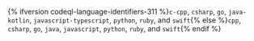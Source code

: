 {% ifversion codeql-language-identifiers-311 %}`c-cpp`, `csharp`, `go`, `java-kotlin`, `javascript-typescript`, `python`, `ruby`, and `swift`{% else %}`cpp`, `csharp`, `go`, `java`, `javascript`, `python`, `ruby`, and `swift`{% endif %}
